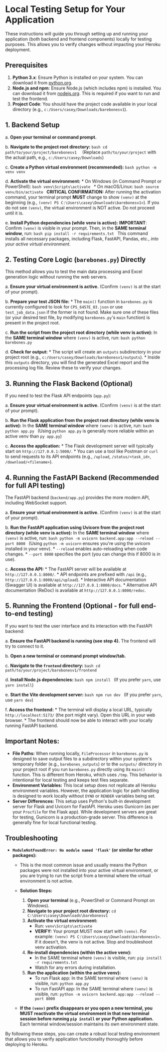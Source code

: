 # Local Testing Setup for Your Application

These instructions will guide you through setting up and running your application (both backend and frontend components) locally for testing purposes. This allows you to verify changes without impacting your Heroku deployment.

## Prerequisites
1.  **Python 3.x**: Ensure Python is installed on your system. You can download it from [python.org](https://www.python.org/).
2.  **Node.js and npm**: Ensure Node.js (which includes npm) is installed. You can download it from [nodejs.org](https://nodejs.org/). This is required if you want to run and test the frontend.
3.  **Project Code**: You should have the project code available in your local directory (e.g., `c:/Users/casey/Downloads/barebonesv1`).

## 1. Backend Setup

   a. **Open your terminal or command prompt.**

   b. **Navigate to the project root directory:**
      ```bash
      cd path/to/your/project/barebonesv1 
      ```
      (Replace `path/to/your/project` with the actual path, e.g., `c:/Users/casey/Downloads`)

   c. **Create a Python virtual environment (recommended):**
      ```bash
      python -m venv venv
      ```

   d. **Activate the virtual environment:**
      *   On Windows (in Command Prompt or PowerShell):
          ```bash
          venv\Scripts\activate
          ```
      *   On macOS/Linux:
          ```bash
          source venv/bin/activate
          ```
      **CRITICAL CONFIRMATION:** After running the activation command, your terminal prompt **MUST** change to show `(venv)` at the beginning (e.g., `(venv) PS C:\Users\casey\Downloads\barebonesv1>`). If you do not see `(venv)`, the virtual environment is NOT active. Do not proceed until it is.

   e. **Install Python dependencies (while venv is active):**
      **IMPORTANT**: Confirm `(venv)` is visible in your prompt. Then, in the **SAME terminal window**, run:
      ```bash
      pip install -r requirements.txt
      ```
      This command installs all necessary packages, including Flask, FastAPI, Pandas, etc., *into your active virtual environment*.

## 2. Testing Core Logic (`barebones.py`) Directly

This method allows you to test the main data processing and Excel generation logic without running the web servers.

   a. **Ensure your virtual environment is active.** (Confirm `(venv)` is at the start of your prompt).

   b. **Prepare your test JSON file:**
      *   The `main()` function in `barebones.py` is currently configured to look for `CPS_6457E_03.json` or use `test_job_data.json` if the former is not found. Make sure one of these files (or your desired test file, by modifying `barebones.py`'s `main` function) is present in the project root.

   c. **Run the script from the project root directory (while venv is active):**
      In the **SAME terminal window** where `(venv)` is active, run:
      ```bash
      python barebones.py
      ```

   d. **Check for output:**
      *   The script will create an `outputs` subdirectory in your project root (e.g., `c:/Users/casey/Downloads/barebonesv1/outputs`).
      *   Inside this `outputs` directory, you will find the generated Excel report and the processing log file. Review these to verify your changes.

## 3. Running the Flask Backend (Optional)

If you need to test the Flask API endpoints (`app.py`):

   a. **Ensure your virtual environment is active.** (Confirm `(venv)` is at the start of your prompt).

   b. **Run the Flask application from the project root directory (while venv is active):**
      In the **SAME terminal window** where `(venv)` is active, run:
      ```bash
      python app.py
      ```
      (Using `python app.py` is generally more reliable within an active venv than `py app.py`)

   c. **Access the application:**
      *   The Flask development server will typically start on `http://127.0.0.1:5000/`.
      *   You can use a tool like Postman or `curl` to send requests to its API endpoints (e.g., `/upload`, `/status/<task_id>`, `/download/<filename>`).

## 4. Running the FastAPI Backend (Recommended for full API testing)

The FastAPI backend (`backend/app.py`) provides the more modern API, including WebSocket support.

   a. **Ensure your virtual environment is active.** (Confirm `(venv)` is at the start of your prompt).

   b. **Run the FastAPI application using Uvicorn from the project root directory (while venv is active):**
      In the **SAME terminal window** where `(venv)` is active, run:
      ```bash
      python -m uvicorn backend.app:app --reload --port 8000
      ```
      (Using `python -m uvicorn` ensures you're using the uvicorn installed in your venv).
      *   `--reload` enables auto-reloading when code changes.
      *   `--port 8000` specifies the port (you can change this if 8000 is in use).

   c. **Access the API:**
      *   The FastAPI server will be available at `http://127.0.0.1:8000/`.
      *   API endpoints are prefixed with `/api` (e.g., `http://127.0.0.1:8000/api/upload`).
      *   Interactive API documentation (Swagger UI) is available at `http://127.0.0.1:8000/docs`.
      *   Alternative API documentation (ReDoc) is available at `http://127.0.0.1:8000/redoc`.

## 5. Running the Frontend (Optional - for full end-to-end testing)

If you want to test the user interface and its interaction with the FastAPI backend:

   a. **Ensure the FastAPI backend is running (see step 4).** The frontend will try to connect to it.

   b. **Open a new terminal or command prompt window/tab.**

   c. **Navigate to the `frontend` directory:**
      ```bash
      cd path/to/your/project/barebonesv1/frontend
      ```

   d. **Install Node.js dependencies:**
      ```bash
      npm install
      ```
      (If you prefer `yarn`, use `yarn install`)

   e. **Start the Vite development server:**
      ```bash
      npm run dev
      ```
      (If you prefer `yarn`, use `yarn dev`)

   f. **Access the frontend:**
      *   The terminal will display a local URL, typically `http://localhost:5173/` (the port might vary). Open this URL in your web browser.
      *   The frontend should now be able to interact with your locally running FastAPI backend.

## Important Notes:
*   **File Paths:** When running locally, `FileProcessor` in `barebones.py` is designed to save output files to a subdirectory within your system's temporary folder (e.g., `barebones_outputs`) or to the `outputs/` directory in your project root if you run `barebones.py` directly using its `main()` function. This is different from Heroku, which uses `/tmp`. This behavior is intentional for local testing and keeps test files separate.
*   **Environment Variables:** This local setup does not replicate all Heroku environment variables. However, the application logic for path handling is designed to work locally without `DYNO` or `RENDER` variables being set.
*   **Server Differences:** This setup uses Python's built-in development server for Flask and Uvicorn for FastAPI. Heroku uses Gunicorn (as per your `Procfile` for the Flask app). While development servers are great for testing, Gunicorn is a production-grade server. This difference is generally fine for local functional testing.

## Troubleshooting

*   **`ModuleNotFoundError: No module named 'flask'` (or similar for other packages):**
    *   This is the most common issue and usually means the Python packages were not installed into your active virtual environment, or you are trying to run the script from a terminal where the virtual environment is not active.
    *   **Solution Steps:**
        1.  **Open your terminal** (e.g., PowerShell or Command Prompt on Windows).
        2.  **Navigate to your project root directory:** `cd C:\Users\casey\Downloads\barebonesv1`
        3.  **Activate the virtual environment:**
            *   Run: `venv\Scripts\activate`
            *   **VERIFY:** Your prompt MUST now start with `(venv)`. For example: `(venv) PS C:\Users\casey\Downloads\barebonesv1>`. If it doesn't, the venv is not active. Stop and troubleshoot venv activation.
        4.  **Re-install dependencies (within the active venv):**
            *   In the SAME terminal where `(venv)` is visible, run: `pip install -r requirements.txt`
            *   Watch for any errors during installation.
        5.  **Run the application (within the active venv):**
            *   To run Flask app: In the SAME terminal where `(venv)` is visible, run: `python app.py`
            *   To run FastAPI app: In the SAME terminal where `(venv)` is visible, run: `python -m uvicorn backend.app:app --reload --port 8000`

    *   **If the `(venv)` prefix disappears or you open a new terminal, you MUST reactivate the virtual environment in that new terminal session before running `pip install` or your Python application.** Each terminal window/session maintains its own environment state.

By following these steps, you can create a robust local testing environment that allows you to verify application functionality thoroughly before deploying to Heroku.
